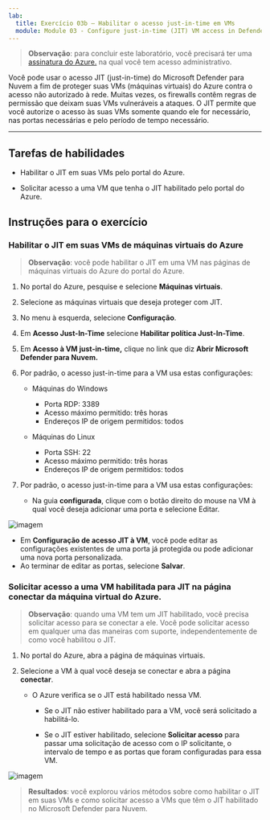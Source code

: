 ```yaml
---
lab:
  title: Exercício 03b – Habilitar o acesso just-in-time em VMs
  module: Module 03 - Configure just-in-time (JIT) VM access in Defender for Cloud
---
```



>**Observação**: para concluir este laboratório, você precisará ter uma [assinatura do Azure.](https://azure.microsoft.com/en-us/free/?azure-portal=true) na qual você tem acesso administrativo. 


Você pode usar o acesso JIT (just-in-time) do Microsoft Defender para Nuvem a fim de proteger suas VMs (máquinas virtuais) do Azure contra o acesso não autorizado à rede. Muitas vezes, os firewalls contêm regras de permissão que deixam suas VMs vulneráveis a ataques. O JIT permite que você autorize o acesso às suas VMs somente quando ele for necessário, nas portas necessárias e pelo período de tempo necessário. 

---

## Tarefas de habilidades

- Habilitar o JIT em suas VMs pelo portal do Azure.

- Solicitar acesso a uma VM que tenha o JIT habilitado pelo portal do Azure.

## Instruções para o exercício 

### Habilitar o JIT em suas VMs de máquinas virtuais do Azure

>**Observação**: você pode habilitar o JIT em uma VM nas páginas de máquinas virtuais do Azure do portal do Azure.

1. No portal do Azure, pesquise e selecione **Máquinas virtuais**.
   
2. Selecione as máquinas virtuais que deseja proteger com JIT.

3. No menu à esquerda, selecione **Configuração**.

4. Em **Acesso Just-In-Time** selecione **Habilitar política Just-In-Time**.

5. Em **Acesso à VM just-in-time,** clique no link que diz **Abrir Microsoft Defender para Nuvem.**

6. Por padrão, o acesso just-in-time para a VM usa estas configurações:

   - Máquinas do Windows
   
     - Porta RDP: 3389
     - Acesso máximo permitido: três horas
     - Endereços IP de origem permitidos: todos

   - Máquinas do Linux
     - Porta SSH: 22
     - Acesso máximo permitido: três horas
     - Endereços IP de origem permitidos: todos
   
7. Por padrão, o acesso just-in-time para a VM usa estas configurações:

   - Na guia **configurada**, clique com o botão direito do mouse na VM à qual você deseja adicionar uma porta e selecione Editar.
  
 ![imagem](https://github.com/MicrosoftLearning/Secure-Azure-services-and-workloads-with-Microsoft-Defender-for-Cloud-regulatory-compliance-controls/assets/91347931/66cf98b6-2ce0-43c7-a7be-b5d69bcfac1d)




   - Em **Configuração de acesso JIT à VM**, você pode editar as configurações existentes de uma porta já protegida ou pode adicionar uma nova porta personalizada.
   - Ao terminar de editar as portas, selecione **Salvar**.   

### Solicitar acesso a uma VM habilitada para JIT na página conectar da máquina virtual do Azure.

>**Observação**: quando uma VM tem um JIT habilitado, você precisa solicitar acesso para se conectar a ele. Você pode solicitar acesso em qualquer uma das maneiras com suporte, independentemente de como você habilitou o JIT.
   
1. No portal do Azure, abra a página de máquinas virtuais.

2. Selecione a VM à qual você deseja se conectar e abra a página **conectar**.

   - O Azure verifica se o JIT está habilitado nessa VM.

        - Se o JIT não estiver habilitado para a VM, você será solicitado a habilitá-lo.
    
        - Se o JIT estiver habilitado, selecione **Solicitar acesso** para passar uma solicitação de acesso com o IP solicitante, o intervalo de tempo e as portas que foram configuradas para essa VM.

![imagem](https://github.com/MicrosoftLearning/Secure-Azure-services-and-workloads-with-Microsoft-Defender-for-Cloud-regulatory-compliance-controls/assets/91347931/7e454150-bc04-47bc-afa1-e0a1e8af17f9)






> **Resultados**: você explorou vários métodos sobre como habilitar o JIT em suas VMs e como solicitar acesso a VMs que têm o JIT habilitado no Microsoft Defender para Nuvem.
